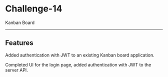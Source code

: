 # Challenge-14
Kanban Board

---

## Features

Added authentication with JWT to an existing Kanban board application.

Completed UI for the login page, added authentication with JWT to the server API.

